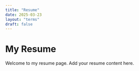 ```yaml
---
title: "Resume"
date: 2025-03-23
layout: "terms"
draft: false
---
```


# My Resume

Welcome to my resume page. Add your resume content here.
